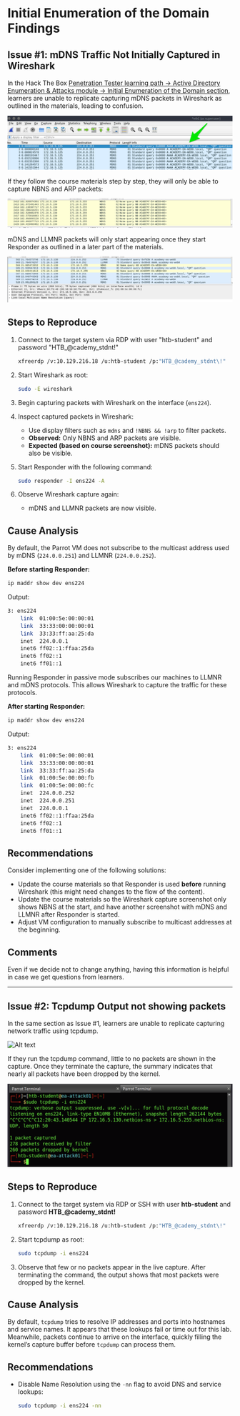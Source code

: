 # Initial Enumeration of the Domain Findings

## Issue #1: mDNS Traffic Not Initially Captured in Wireshark

In the Hack The Box [Penetration Tester learning path -> Active Directory Enumeration & Attacks module -> Initial Enumeration of the Domain section](https://academy.hackthebox.com/module/143/section/1265), learners are unable to replicate capturing mDNS packets in Wireshark as outlined in the materials, leading to confusion.

![Alt text](./images/ea-wireshark-mdns.webp?raw=true "Hack The Box Wireshark Screenshot")

If they follow the course materials step by step, they will only be able to capture NBNS and ARP packets:

![Alt text](./images/NBNS-traffic.png?raw=true "Hack The Box Wireshark Screenshot")

mDNS and LLMNR packets will only start appearing once they start Responder as outlined in a later part of the materials.

![Alt text](./images/full-traffic.png?raw=true "Hack The Box Wireshark Screenshot")

## Steps to Reproduce

1. Connect to the target system via RDP with user "htb-student" and password "HTB_@cademy_stdnt!"

   ```bash
   xfreerdp /v:10.129.216.18 /u:htb-student /p:"HTB_@cademy_stdnt\!"
   ```

2. Start Wireshark as root:

   ```bash
   sudo -E wireshark
   ```

3. Begin capturing packets with Wireshark on the interface (`ens224`).

4. Inspect captured packets in Wireshark:
   - Use display filters such as `mdns` and `!NBNS && !arp` to filter packets.
   - **Observed:** Only NBNS and ARP packets are visible.
   - **Expected (based on course screenshot):** mDNS packets should also be visible.

5. Start Responder with the following command:

   ```bash
   sudo responder -I ens224 -A
   ```

6. Observe Wireshark capture again:
   - mDNS and LLMNR packets are now visible.

## Cause Analysis

By default, the Parrot VM does not subscribe to the multicast address used by mDNS (`224.0.0.251`) and LLMNR (`224.0.0.252`).

**Before starting Responder:**

```bash
ip maddr show dev ens224
```

Output:

```bash
3: ens224
    link  01:00:5e:00:00:01
    link  33:33:00:00:00:01
    link  33:33:ff:aa:25:da
    inet  224.0.0.1
    inet6 ff02::1:ffaa:25da
    inet6 ff02::1
    inet6 ff01::1
```

Running Responder in passive mode subscribes our machines to LLMNR and mDNS protocols. This allows Wireshark to capture the traffic for these protocols.

**After starting Responder:**

```bash
ip maddr show dev ens224
```

Output:

```bash
3: ens224
    link  01:00:5e:00:00:01
    link  33:33:00:00:00:01
    link  33:33:ff:aa:25:da
    link  01:00:5e:00:00:fb
    link  01:00:5e:00:00:fc
    inet  224.0.0.252
    inet  224.0.0.251
    inet  224.0.0.1
    inet6 ff02::1:ffaa:25da
    inet6 ff02::1
    inet6 ff01::1
```

## Recommendations

Consider implementing one of the following solutions:

- Update the course materials so that Responder is used **before** running Wireshark (this might need changes to the flow of the content).
- Update the course materials so the Wireshark capture screenshot only shows NBNS at the start, and have another screenshot with mDNS and LLMNR after Responder is started.
- Adjust VM configuration to manually subscribe to multicast addresses at the beginning.

## Comments

Even if we decide not to change anything, having this information is helpful in case we get questions from learners.

---

## Issue #2: Tcpdump Output not showing packets

In the same section as Issue #1, learners are unable to replicate capturing network traffic using tcpdump. 

![Alt text](./images/tcpdump-example.png?raw=true "Hack The Box Tcpdump Screenshot")

If they run the tcpdump command, little to no packets are shown in the capture. Once they terminate the capture, the summary indicates that nearly all packets have been dropped by the kernel.

![Alt text](./images/tcpdump-actual.png?raw=true "Actual Tcpdump Screenshot")

## Steps to Reproduce

1. Connect to the target system via RDP or SSH with user **htb-student** and password **HTB_@cademy_stdnt!**  
   ```bash
   xfreerdp /v:10.129.216.18 /u:htb-student /p:"HTB_@cademy_stdnt\!"
   ```
   
2. Start tcpdump as root:
   ```bash
   sudo tcpdump -i ens224
   ```
   
3. Observe that few or no packets appear in the live capture. After terminating the command, the output shows that most packets were dropped by the kernel.

## Cause Analysis

By default, `tcpdump` tries to resolve IP addresses and ports into hostnames and service names. It appears that these lookups fail or time out for this lab. Meanwhile, packets continue to arrive on the interface, quickly filling the kernel’s capture buffer before `tcpdump` can process them. 

## Recommendations

- Disable Name Resolution  using the `-nn` flag to avoid DNS and service lookups:
  ```bash
  sudo tcpdump -i ens224 -nn
  ```

